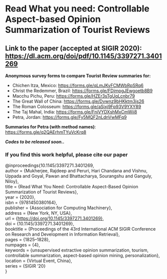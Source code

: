 # Read What you need: Controllable Aspect-based Opinion Summarization of Tourist Reviews #

## Link to the paper (accepted at SIGIR 2020): https://dl.acm.org/doi/pdf/10.1145/3397271.3401269 ##

<!-- ### Link to the demo: https://tinyurl.com/summodemo ### -->

**Anonymous survey forms to compare Tourist Review summaries for:**
* Chichen Itza, Mexico: https://forms.gle/qLmJKvFCMWbRpSRq6
* Christ the Redemmer, Brazil: https://forms.gle/FDimpgJEwgoetb8B9
* Macchu Pichu, Peru: https://forms.gle/HZEr3sTgUqLcnbr79
* The Great Wall of China: https://forms.gle/Dvwnz9bHKktm3js26
* The Roman Colosseum: https://forms.gle/aSjxj9Fp93V9YXY89
* The Taj Mahal, India: https://forms.gle/FniVYDXshMxCmWii8
* Petra, Jordan: https://forms.gle/Fy5MQF2nLdnVwMFq9 

**Summaries for Petra (with method names)**: https://forms.gle/q2QAErhmTYuVcKrq8

***Codes to be released soon..***

### If you find this work helpful, please cite our paper ###
@inproceedings{10.1145/3397271.3401269,  
author = {Mukherjee, Rajdeep and Peruri, Hari Chandana and Vishnu, Uppada and Goyal, Pawan and Bhattacharya, Sourangshu and Ganguly, Niloy},  
title = {Read What You Need: Controllable Aspect-Based Opinion Summarization of Tourist Reviews},  
year = {2020},  
isbn = {9781450380164},  
publisher = {Association for Computing Machinery},  
address = {New York, NY, USA},  
url = {https://doi.org/10.1145/3397271.3401269},  
doi = {10.1145/3397271.3401269},  
booktitle = {Proceedings of the 43rd International ACM SIGIR Conference on Research and Development in Information Retrieval},  
pages = {1825–1828},  
numpages = {4},  
keywords = {unsupervised extractive opinion summarization, tourism, controllable summarization, aspect-based opinion mining, personalization},  
location = {Virtual Event, China},  
series = {SIGIR ’20}  
}
